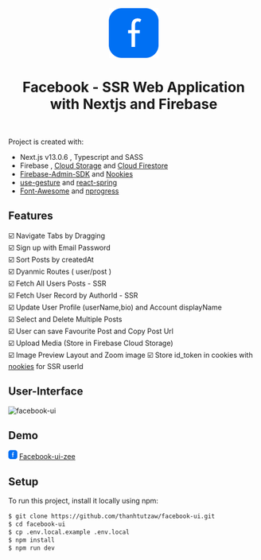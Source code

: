 
<div align="center">
<img src="public/logo.svg" width="100" height="100" alt="logo" title="logo" /></div>
<h1 align="center" >Facebook - SSR Web Application with Nextjs and Firebase</h1>
<br />

Project is created with:
* Next.js v13.0.6 , Typescript and SASS
* Firebase , [Cloud Storage](https://firebase.google.com/docs/storage/web/start) and [Cloud Firestore](https://firebase.google.com/docs/firestore)
* [Firebase-Admin-SDK](https://www.npmjs.com/package/firebase-admin) and [Nookies](https://www.npmjs.com/package/nookies)
* [use-gesture](https://www.npmjs.com/package/@use-gesture/react) and [react-spring](https://www.npmjs.com/package/react-spring)
* [Font-Awesome](https://fontawesome.com) and [nprogress](https://www.npmjs.com/package/nprogress)

## Features
:ballot_box_with_check:	Navigate Tabs by Dragging\
:ballot_box_with_check:	Sign up with Email Password \
:ballot_box_with_check:	Sort Posts by createdAt\
:ballot_box_with_check:	Dyanmic Routes ( user/post )\
:ballot_box_with_check:	Fetch All Users Posts - SSR\
:ballot_box_with_check:	Fetch User Record by AuthorId - SSR\
:ballot_box_with_check:	Update User Profile (userName,bio) and Account displayName\
:ballot_box_with_check:	Select and Delete Multiple Posts\
:ballot_box_with_check:	User can save Favourite Post and Copy Post Url \
:ballot_box_with_check:	Upload Media (Store in Firebase Cloud Storage) \
:ballot_box_with_check: Image Preview Layout and Zoom image
:ballot_box_with_check:	Store id_token in cookies with [nookies](https://www.npmjs.com/package/nookies) for SSR userId

## User-Interface
![facebook-ui](https://github.com/thanhtutzaw/facebook-ui/assets/71011043/aebfa8bd-d6d4-4879-8074-023d83647ab4)

## Demo
<img src="public/logo.svg" width="18" height="18" alt="logo" title="logo" />  [Facebook-ui-zee](https://facebook-ui-zee.vercel.app/)

## Setup
To run this project, install it locally using npm:

```
$ git clone https://github.com/thanhtutzaw/facebook-ui.git
$ cd facebook-ui
$ cp .env.local.example .env.local
$ npm install
$ npm run dev
```
